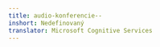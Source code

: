 ```yaml
---
title: audio-konferencie--
inshort: Nedefinovaný
translator: Microsoft Cognitive Services
---
```





